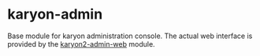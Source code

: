 karyon-admin
======

Base module for karyon administration console. 
The actual web interface is provided by the [karyon2-admin-web](../karyon2-admin-web) module.
